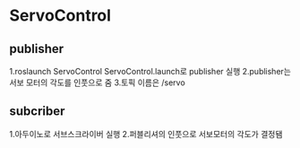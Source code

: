 # ServoControl

## publisher
1.roslaunch ServoControl ServoControl.launch로 publisher 실행
2.publisher는 서보 모터의 각도를 인풋으로 줌
3.토픽 이름은 /servo

## subcriber
1.아두이노로 서브스크라이버 실행
2.퍼블리셔의 인풋으로 서보모터의 각도가 결정됌

